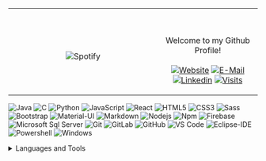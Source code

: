 <table width="100%"> 
  <tr>
  <td width="60%" align="center">
      
&nbsp; <br> ![Spotify](https://novatorem-two-ruby.vercel.app/api/spotify)

  </td>
  <td width=40%">

  <br><p align="center"> Welcome to my Github Profile! <br><br>
    [![Website](https://img.shields.io/badge/my%20stuff-website-blue?style=flat-square&logo=github)](https://jonathan-r0.github.io)
    [![E-Mail](https://img.shields.io/badge/email-reveal-2a8?style=flat-square&logo=gmail&logoColor=white)](https://mailhide.io/e/OO0HCCzs)
    [![Linkedin](https://img.shields.io/badge/linked-in-369?style=flat-square&logo=linkedin&logoColor=white&color=blue)](https://www.linkedin.com/in/jonathan-rosenblatt-7b38981b4/)
    [![Visits](https://komarev.com/ghpvc/?username=Jonathan-R0&logo=GitHub&label=github%20visits&color=336699&logoColor=white&style=flat-square)](https://github.com/Jonathan-R0)
  </p>
  </td>
</table>

![Java](http://img.shields.io/badge/-Java-5B4638?style=flat-square&logo=java&logoColor=ffffff)
![C](http://img.shields.io/badge/-C-A8B9CC?style=flat-square&logo=c&logoColor=ffffff)
![Python](http://img.shields.io/badge/-Python-3776AB?style=flat-square&logo=python&logoColor=ffffff)
![JavaScript](https://img.shields.io/badge/-JavaScript-%23F7DF1C?style=flat-square&logo=javascript&logoColor=000000&labelColor=%23F7DF1C&color=%23FFCE5A)
![React](https://img.shields.io/badge/-React-61DAFB?style=flat-square&logo=react&logoColor=ffffff)
![HTML5](https://img.shields.io/badge/-HTML5-%23E44D27?style=flat-square&logo=html5&logoColor=ffffff)
![CSS3](https://img.shields.io/badge/-CSS3-%231572B6?style=flat-square&logo=css3)
![Sass](https://img.shields.io/badge/-Sass-%23CC6699?style=flat-square&logo=sass&logoColor=ffffff)
![Bootstrap](https://img.shields.io/badge/-Bootstrap-563D7C?style=flat-square&logo=Bootstrap)
![Material-UI](https://img.shields.io/badge/-Material%E2%80%93UI-0081CB?style=flat-square&logo=material-ui)
![Markdown](https://img.shields.io/badge/-Markdown-000000?style=flat-square&logo=markdown)
![Nodejs](https://img.shields.io/badge/-Nodejs-339933?style=flat-square&logo=Node.js&logoColor=ffffff)
![Npm](https://img.shields.io/badge/-npm-CB3837?style=flat-square&logo=npm)
![Firebase](https://img.shields.io/badge/-Firebase-FFCA28?style=flat-square&logo=firebase&logoColor=ffffff)
![Microsoft Sql Server](https://img.shields.io/badge/-Sql%20Server-CC2927?style=flat-square&logo=microsoft-sql-server&logoColor=ffffff)
![Git](https://img.shields.io/badge/-Git-%23F05032?style=flat-square&logo=git&logoColor=%23ffffff)
![GitLab](https://img.shields.io/badge/-GitLab-FCA121?style=flat-square&logo=gitlab)
![GitHub](https://img.shields.io/badge/-GitHub-181717?style=flat-square&logo=github)
![VS Code](http://img.shields.io/badge/-VS%20Code-007ACC?style=flat-square&logo=visual-studio-code&logoColor=ffffff)
![Eclipse-IDE](http://img.shields.io/badge/-Eclipse-2C2255?style=flat-square&logo=eclipse&logoColor=ffffff)
![Powershell](http://img.shields.io/badge/-Powershell-5391FE?style=flat-square&logo=powershell&logoColor=ffffff)
![Windows](http://img.shields.io/badge/-Windows-0078D6?style=flat-square&logo=windows&logoColor=ffffff)


<details>
<summary>Languages and Tools</summary>
  <pre> 
    ![C](http://img.shields.io/badge/-C-A8B9CC?style=flat-square&logo=c&logoColor=ffffff)]
    ![C++](https://img.shields.io/badge/-C++-A8B9CC?style=flat-square&logo=cpplogoColor=ffffff)
    ![Git](https://img.shields.io/badge/-Git-%23F05032?style=flat-square&logo=git&logoColor=%23ffffff)
    ![GitHub](https://img.shields.io/badge/-GitHub-181717?style=flat-square&logo=github)
    ![Vim](http://img.shields.io/badge/-Vim-007ACC?style=flat-square&logo=vim&logoColor=ffffff)
    ![Python](http://img.shields.io/badge/-Python-3776AB?style=flat-square&logo=python&logoColor=ffffff)
    ![Java](http://img.shields.io/badge/-Java-5B4638?style=flat-square&logo=java&logoColor=ffffff)
    ![HTML5](https://img.shields.io/badge/-HTML5-%23E44D27?style=flat-square&logo=html5&logoColor=ffffff)
    ![CSS3](https://img.shields.io/badge/-CSS3-%231572B6?style=flat-square&logo=css3)
    ![Markdown](https://img.shields.io/badge/-Markdown-000000?style=flat-square&logo=markdown)
    ![VS Code](http://img.shields.io/badge/-VS%20Code-007ACC?style=flat-square&logo=visual-studio-code&logoColor=ffffff)
    ![TypeScript](http://img.shields.io/badge/-TypeScript-A8B9CC?style=flat-square&logo=typescript&logoColor=ffffff)
    ![JavaScript](http://img.shields.io/badge/-JavaScript-A8B9CC?style=flat-square&logo=javascript&logoColor=ffffff)
  </pre>
</details>

[//]: <> (The `&nbsp;` is to have Aphelion take up more space)
